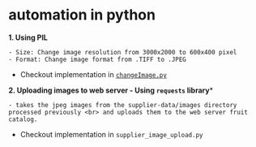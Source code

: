# automation in python
**1. Using PIL**

    - Size: Change image resolution from 3000x2000 to 600x400 pixel
    - Format: Change image format from .TIFF to .JPEG
- Checkout implementation in <code><a href="https://github.com/ggotora/automation-python/blob/main/changeImage.py">changeImage.py</a></code>

**2. Uploading images to web server - Using <code>requests</code> library***

    - takes the jpeg images from the supplier-data/images directory  processed previously <br> and uploads them to the web server fruit catalog.
- Checkout implementation in <code>supplier_image_upload.py</code>
